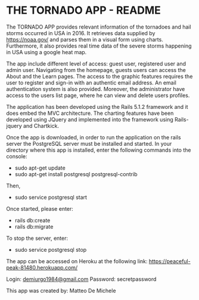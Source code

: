 # THE TORNADO APP - README

The TORNADO APP provides relevant information of the tornadoes and hail storms occurred in USA in 2016.
It retrieves data supplied by https://noaa.gov/ and parses them in a visual form using charts. 
Furthermore, it also provides real time data of the severe storms happening in USA using a google heat map.

The app include different level of access: guest user, registered user and admin user.
Navigating from the homepage, guests users can access the About and the Learn pages. 
The access to the graphic features requires the user to register and sign-in with an authentic email address. 
An email authentication system is also provided.
Moreover, the administrator have access to the users list page, where he can view and delete users profiles.

The application has been developed using the Rails 5.1.2 framework and it does embed the MVC architecture. 
The charting features have been developed using JQuery and implemented into the framework using Rails-jquery and Chartkick.

Once the app is downloaded, in order to run the application on the rails server the PostgreSQL server must be installed and started. 
In your directory where this app is installed, enter the following commands into the console:

- sudo apt-get update
- sudo apt-get install postgresql postgresql-contrib
 
Then,

- sudo service postgresql start

Once started, please enter:

- rails db:create
- rails db:migrate

To stop the server, enter:

- sudo service postgresql stop

The app can be accessed on Heroku at the following link: https://peaceful-peak-81480.herokuapp.com/

Login: demiurgo1984@gmail.com
Password: secretpassword

This app was created by: Matteo De Michele
